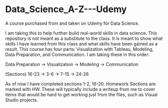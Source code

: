 # Data_Science_A-Z---Udemy
A course purchased from and taken on Udemy for Data Science.

I am taking this to help further build real-world skills in data science. This repository is not meant as a substitute to the class. It is meant to show what skills I have learned from this class and what skills have been gained as a result. This course has four parts: Visualization with Tableau, Modeling, Data Preparation, and Communication. I am taking these in this order:

Data Preparation -> Visualization -> Modeling -> Communication

(Sections) 16-23 ->      3-6      ->    7-15   ->     24-26

As of now I have completed sections 1-2, 16-20.  Homework Sections are marked with HW. These will typically include a writeup from me to cover items that would be hard to get working just from the files, such as Visual Studio projects.
